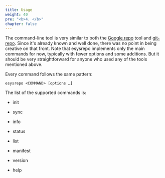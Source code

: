 ```yaml
---
title: Usage
weight: 40
pre: "<b>4. </b>"
chapter: false
---
```


The command-line tool is very similar to both the [Google
repo](https://gerrit.googlesource.com/git-repo/) tool and [git-repo](https://git-repo.info). Since
it's already known and well done, there was no point in being creative on that front. Note that
esysrepo implements only the main commands for now, typically with fewer options and some
additions. But it should be very straightforward for anyone who used any of the tools mentioned
above.

Every command follows the same pattern:

```
esysrepo <COMMAND> [options …]
```

The list of the supported commands is:

* init

* sync

* info

* status

* list

* manifest

* version

* help




